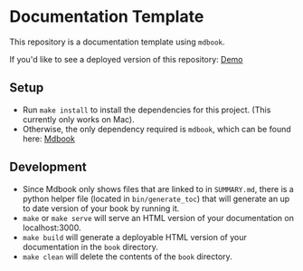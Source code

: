 # Documentation Template

This repository is a documentation template using `mdbook`.

If you'd like to see a deployed version of this repository: [Demo](https://documentation-template.netlify.app/)

## Setup

- Run `make install` to install the dependencies for this project. (This currently only works on Mac).
- Otherwise, the only dependency required is `mdbook`, which can be found here: [Mdbook](https://rust-lang.github.io/mdBook/)

## Development

- Since Mdbook only shows files that are linked to in `SUMMARY.md`, there is a python helper file (located in `bin/generate_toc`) that will generate an up to date version of your book by running it.
- `make` or `make serve` will serve an HTML version of your documentation on localhost:3000.
- `make build` will generate a deployable HTML version of your documentation in the `book` directory.
- `make clean` will delete the contents of the `book` directory.
